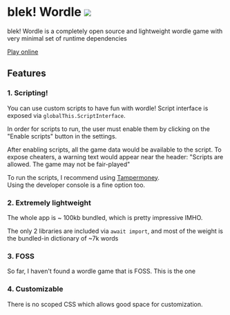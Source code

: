 
<h1>
    blek! Wordle
    <img src="https://jenkins.blek.codes/job/bWordle/badge/icon?style=plastic"></img>
</h1>
blek! Wordle is a completely open source and lightweight wordle game with very minimal set of runtime dependencies

<a href='https://wordle.blek.codes'>Play online</a>

## Features

### 1. Scripting!

You can use custom scripts to have fun with wordle!
Script interface is exposed via `globalThis.ScriptInterface`.

In order for scripts to run, the user must enable them by
clicking on the "Enable scripts" button in the settings.

After enabling scripts, all the game data would be available
to the script. To expose cheaters, a warning text would appear near the header:
"Scripts are allowed. The game may not be fair-played"

To run the scripts, I recommend using [Tampermoney](https://www.tampermonkey.net).  
Using the developer console is a fine option too.

### 2. Extremely lightweight

The whole app is \~ 100kb bundled, which is pretty impressive IMHO.

The only 2 libraries are included via `await import`, and most of the
weight is the bundled-in dictionary of ~7k words

### 3. FOSS

So far, I haven't found a wordle game that is FOSS. This is the one

### 4. Customizable

There is no scoped CSS which allows good space for customization.
